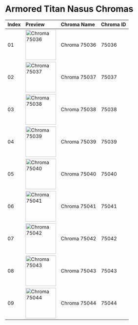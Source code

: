 # Armored Titan Nasus Chromas

| Index | Preview | Chroma Name | Chroma ID |
|:---|:---|:---|:---|
| 01 | <img src='https://raw.communitydragon.org/latest/plugins/rcp-be-lol-game-data/global/default/v1/champion-chroma-images/75/75036.png' alt='Chroma 75036' width='100'> | Chroma 75036 | 75036 |
| 02 | <img src='https://raw.communitydragon.org/latest/plugins/rcp-be-lol-game-data/global/default/v1/champion-chroma-images/75/75037.png' alt='Chroma 75037' width='100'> | Chroma 75037 | 75037 |
| 03 | <img src='https://raw.communitydragon.org/latest/plugins/rcp-be-lol-game-data/global/default/v1/champion-chroma-images/75/75038.png' alt='Chroma 75038' width='100'> | Chroma 75038 | 75038 |
| 04 | <img src='https://raw.communitydragon.org/latest/plugins/rcp-be-lol-game-data/global/default/v1/champion-chroma-images/75/75039.png' alt='Chroma 75039' width='100'> | Chroma 75039 | 75039 |
| 05 | <img src='https://raw.communitydragon.org/latest/plugins/rcp-be-lol-game-data/global/default/v1/champion-chroma-images/75/75040.png' alt='Chroma 75040' width='100'> | Chroma 75040 | 75040 |
| 06 | <img src='https://raw.communitydragon.org/latest/plugins/rcp-be-lol-game-data/global/default/v1/champion-chroma-images/75/75041.png' alt='Chroma 75041' width='100'> | Chroma 75041 | 75041 |
| 07 | <img src='https://raw.communitydragon.org/latest/plugins/rcp-be-lol-game-data/global/default/v1/champion-chroma-images/75/75042.png' alt='Chroma 75042' width='100'> | Chroma 75042 | 75042 |
| 08 | <img src='https://raw.communitydragon.org/latest/plugins/rcp-be-lol-game-data/global/default/v1/champion-chroma-images/75/75043.png' alt='Chroma 75043' width='100'> | Chroma 75043 | 75043 |
| 09 | <img src='https://raw.communitydragon.org/latest/plugins/rcp-be-lol-game-data/global/default/v1/champion-chroma-images/75/75044.png' alt='Chroma 75044' width='100'> | Chroma 75044 | 75044 |
